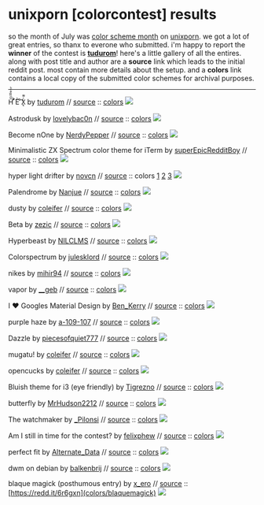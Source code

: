 # unixporn [colorcontest] results

so the month of July was [color scheme month](https://redd.it/6feh1l) on [unixporn](https://reddit.com/r/unixporn). we got a lot of great entries, so thanx to everone who submitted. i'm happy to report the __winner__ of the contest is **[tudurom](https://tudorr.xyz/)**! here's a little gallery of all the entires. along with post title and author are a __source__ link which leads to the initial reddit post. most contain more details about the setup. and a __colors__ link contains a local copy of the submitted color schemes for archival purposes.

------------------------------------

H̆̋̏̏͒ͤͪ ͂͐͂̇̈́È ͒́͡X̢ͨ͌ by [tudurom](https://www.reddit.com/user/tudurom) // [source](https://redd.it/6lokhi) :: [colors](colors/hex)
![](ui/tudurom.png)

Astrodusk by [lovelybac0n](https://www.reddit.com/user/lovelybac0n) // [source](https://redd.it/6p7dbf) :: [colors](colors/astrodust)
![](ui/lovelybac0n.png)

Become nOne by [NerdyPepper](https://www.reddit.com/user/NerdyPepper) // [source](https://redd.it/6q9kqv) :: [colors](colors/n0ne)
![](ui/NerdyPepper.png)

Minimalistic ZX Spectrum color theme for iTerm by [superEpicRedditBoy](https://www.reddit.com/user/superEpicRedditBoy) // [source](https://redd.it/6llh4g) :: [colors](colors/zxspectrum)
![](ui/superEpicRedditBoy.png)

hyper light drifter by [novcn](https://www.reddit.com/user/novcn) // [source](https://redd.it/6p43fi) :: colors [1](colors/hyperlight_cave) [2](colors/hyperlight_camp) [3](colors/hyperlight_tunnel)
![](ui/novcn.png)

Palendrome by [Nanjue](https://www.reddit.com/user/Nanjue) // [source](https://redd.it/6qnsxv) :: [colors](colors/palendrome)
![](ui/Nanjue.png)

dusty by [coleifer](https://www.reddit.com/user/coleifer) // [source](https://redd.it/6nj6z5) :: [colors](colors/dusty)
![](ui/coleifer2.png)

Beta by [zezic](https://www.reddit.com/user/zezic) // [source](https://redd.it/6nm1c8) :: [colors](colors/beta)
![](ui/zezic.png)

Hyperbeast by [NILCLMS](https://www.reddit.com/user/NILCLMS) // [source](https://redd.it/6ozsw4) :: [colors](colors/hyperbeast)
![](ui/NILCLMS.png)

Colorspectrum by [julesklord](https://www.reddit.com/user/julesklord) // [source](https://redd.it/6orrhr) :: [colors](colors/colorspectrum)
![](ui/julesklord.png)

nikes by [mihir94](https://www.reddit.com/user/mihir94) // [source](https://redd.it/6qgcv7) :: [colors](colors/nikes)
![](ui/mihir94.png)

vapor by  [__geb](https://www.reddit.com/user/__geb) // [source](https://redd.it/6lgjjm) :: [colors](colors/vapor)
![](ui/__geb.png)

I ❤ Googles Material Design by [Ben_Kerry](https://www.reddit.com/user/Ben_Kerry) // [source](https://redd.it/6m06kq) :: [colors](colors/material)
![](ui/Ben_Kerry.png)

purple haze by [a-109-107](https://www.reddit.com/user/a-109-107) // [source](https://redd.it/6nlgul) :: [colors](colors/purple_haze)
![](ui/a-109-107.png)

Dazzle by [piecesofquiet777](https://www.reddit.com/user/piecesofquiet777) // [source](https://redd.it/6qm5xp) :: [colors](colors/dazzle)
![](ui/piecesofquiet777.png)

mugatu! by [coleifer](https://www.reddit.com/user/coleifer) // [source](https://redd.it/6qsn5s) :: [colors](colors/mugata)
![](ui/coleifer3.png)

opencucks by [coleifer](https://www.reddit.com/user/coleifer) // [source](https://redd.it/6lth67) :: [colors](colors/opencucks)
![](ui/coleifer4.png)

Bluish theme for i3 (eye friendly) by [Tigrezno](https://www.reddit.com/user/Tigrezno) // [source](https://redd.it/6ksig7) :: [colors](colors/blueish)
![](ui/Tigrezno.png)

butterfly by [MrHudson2212](https://www.reddit.com/user/MrHudson2212) // [source](https://redd.it/6nmpur) :: [colors](colors/butterfly)
![](ui/MrHudson2212.png)

The watchmaker by [_Pilonsi](https://www.reddit.com/user/_Pilonsi) // [source](https://redd.it/6ldmmg) :: [colors](colors/the_watchmaker)
![](ui/_Pilonsi.png)

Am I still in time for the contest? by [felixphew](https://www.reddit.com/user/felixphew) // [source](https://redd.it/6qgr72) :: [colors](colors/felixphew)
![](ui/felixphew.png)

perfect fit by [Alternate_Data](https://www.reddit.com/user/Alternate_Data) // [source](https://redd.it/6pp31l) :: [colors](colors/perfect_fit)
![](ui/Alternate_Data.png)

dwm on debian by [balkenbrij](https://www.reddit.com/user/balkenbrij) // [source](https://redd.it/6qqf94) :: [colors](colors/balkenbrij)
![](ui/balkenbrij.png)

blaque magick (posthumous entry) by [x_ero](https://www.reddit.com/user/x_ero) // [source](https://redd.it/6r6gxn) :: [https://redd.it/6r6gxn](colors/blaquemagick)
![](ui/blaquemagick.png)

